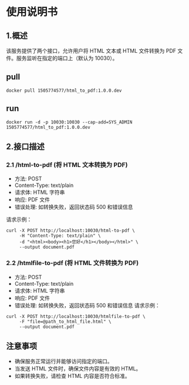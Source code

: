 # 使用说明书
## 1.概述
该服务提供了两个接口，允许用户将 HTML 文本或 HTML 文件转换为 PDF 文件。服务监听在指定的端口上（默认为 10030）。
## pull
```
docker pull 1505774577/html_to_pdf:1.0.0.dev
```
## run
```
docker run -d -p 10030:10030 --cap-add=SYS_ADMIN 1505774577/html_to_pdf:1.0.0.dev
```
## 2.接口描述
### 2.1 /html-to-pdf (将 HTML 文本转换为 PDF)
- 方法: POST
- Content-Type: text/plain
- 请求体: HTML 字符串
- 响应: PDF 文件
- 错误处理: 如转换失败，返回状态码 500 和错误信息

请求示例：
```
curl -X POST http://localhost:10030/html-to-pdf \
     -H "Content-Type: text/plain" \
     -d "<html><body><h1>您好</h1></body></html>" \
     --output document.pdf
```

### 2.2 /htmlfile-to-pdf (将 HTML 文件转换为 PDF)
- 方法: POST
- Content-Type: text/plain
- 请求体: HTML 字符串
- 响应: PDF 文件
- 错误处理: 如转换失败，返回状态码 500 和错误信息
请求示例：
```
curl -X POST http://localhost:10030/htmlfile-to-pdf \
     -F "file=@path_to_html_file.html" \
     --output document.pdf
```

## 注意事项
- 确保服务正常运行并能够访问指定的端口。
- 当发送 HTML 文件时，确保文件内容是有效的 HTML。
- 如果转换失败，请检查 HTML 内容是否符合标准。
